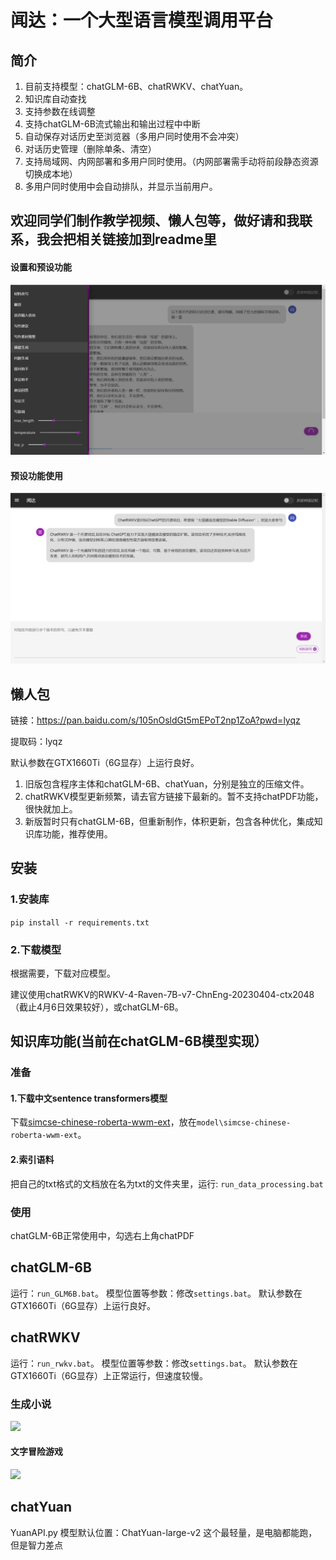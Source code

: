 # 闻达：一个大型语言模型调用平台
## 简介
1. 目前支持模型：chatGLM-6B、chatRWKV、chatYuan。
2. 知识库自动查找
3. 支持参数在线调整
4. 支持chatGLM-6B流式输出和输出过程中中断
5. 自动保存对话历史至浏览器（多用户同时使用不会冲突）
6. 对话历史管理（删除单条、清空）
7. 支持局域网、内网部署和多用户同时使用。（内网部署需手动将前段静态资源切换成本地）
8. 多用户同时使用中会自动排队，并显示当前用户。

**欢迎同学们制作教学视频、懒人包等，做好请和我联系，我会把相关链接加到readme里**
---

#### 设置和预设功能
![](imgs/setting.png)
#### 预设功能使用
![](imgs/func.png)

## 懒人包
链接：https://pan.baidu.com/s/105nOsldGt5mEPoT2np1ZoA?pwd=lyqz 

提取码：lyqz

默认参数在GTX1660Ti（6G显存）上运行良好。
1. 旧版包含程序主体和chatGLM-6B、chatYuan，分别是独立的压缩文件。
2. chatRWKV模型更新频繁，请去官方链接下最新的。暂不支持chatPDF功能，很快就加上。
3. 新版暂时只有chatGLM-6B，但重新制作，体积更新，包含各种优化，集成知识库功能，推荐使用。
## 安装
### 1.安装库
```pip install -r requirements.txt```
### 2.下载模型
根据需要，下载对应模型。

建议使用chatRWKV的RWKV-4-Raven-7B-v7-ChnEng-20230404-ctx2048（截止4月6日效果较好），或chatGLM-6B。
## 知识库功能(当前在chatGLM-6B模型实现）
### 准备
#### 1.下载中文sentence transformers模型
下载[simcse-chinese-roberta-wwm-ext](https://huggingface.co/cyclone/simcse-chinese-roberta-wwm-ext)，放在`model\simcse-chinese-roberta-wwm-ext`。
#### 2.索引语料
把自己的txt格式的文档放在名为txt的文件夹里，运行:
```run_data_processing.bat```
### 使用
chatGLM-6B正常使用中，勾选右上角chatPDF
## chatGLM-6B
运行：`run_GLM6B.bat`。
模型位置等参数：修改`settings.bat`。
默认参数在GTX1660Ti（6G显存）上运行良好。
## chatRWKV
运行：`run_rwkv.bat`。
模型位置等参数：修改`settings.bat`。
默认参数在GTX1660Ti（6G显存）上正常运行，但速度较慢。
### 生成小说
![](imgs/novel.png)
#### 文字冒险游戏
![](imgs/wzmx.png)
## chatYuan
YuanAPI.py
模型默认位置：ChatYuan-large-v2
这个最轻量，是电脑都能跑，但是智力差点

